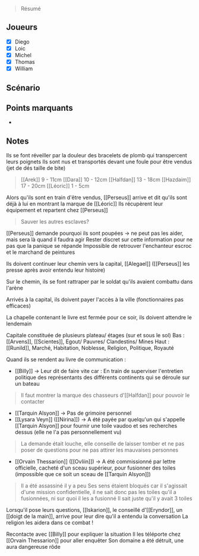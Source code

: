 > Résumé

## Joueurs

- [x] Diego
- [x] Loic
- [x] Michel
- [x] Thomas
- [x] William

## Scénario


## Points marquants

- 

## Notes

Ils se font réveiller par la douleur des bracelets de plomb qui transpercent leurs poignets
Ils sont nus et transportés devant une foule pour être vendus (jet de dés taille de bite)
> [[Arek]] 9 - 11cm
> [[Dara]] 10 - 12cm
> [[Halfdan]] 13 - 18cm
> [[Hazdaim]] 17 - 20cm
> [[Léoric]] 1 - 5cm

Alors qu'ils sont en train d'être vendus, [[Perseus]] arrive et dit qu'ils sont déjà à lui en montrant la marque de [[Léoric]]
Ils récupèrent leur équipement et repartent chez [[Perseus]]
> Sauver les autres esclaves?

[[Perseus]] demande pourquoi ils sont poupées ->  ne peut pas les aider, mais sera là quand il faudra agir
Rester discret sur cette information pour ne pas que la panique se répande
Impossible de retrouver l'enchanteur escroc et le marchand de peintures

Ils doivent continuer leur chemin vers la capital, [[Alegael]] ([[Perseus]] les presse après avoir entendu leur histoire)

Sur le chemin, ils se font rattraper par le soldat qu'ils avaient combattu dans l'arène

Arrivés à la capital, ils doivent payer l'accès à la ville (fonctionnaires pas efficaces)

La chapelle contenant le livre est fermée pour ce soir, ils doivent attendre le lendemain

Capitale constituée de plusieurs plateau/ étages (sur et sous le sol)
Bas : [[Arvens]], [[Scientes]], Egout/ Pauvres/ Clandestins/ Mines
Haut : [[Runild]], Marché, Habitation, Noblesse, Religion, Politique, Royauté

Quand ils se rendent au livre de communication :
- [[Billy]] -> Leur dit de faire vite car : En train de superviser l'entretien politique des représentants des différents continents qui se déroule sur un bateau
> Il faut montrer la marque des chasseurs d'[[Halfdan]] pour pouvoir le contacter
- [[Tarquin Alsyon]] -> Pas de grimoire personnel
- [[Lysara Veyn]] ([[Nirina]]) -> A été payée par quelqu'un qui s'appelle [[Tarquin Alsyon]] pour fournir une toile vaudoo et ses recherches dessus (elle ne l'a pas personnellement vu)
> La demande était louche, elle conseille de laisser tomber et ne pas poser de questions pour ne pas attirer les mauvaises personnes
- [[Orvain Thessarion]] ([[Ovliin]]) -> A été commissionné par lettre officielle, cacheté d'un sceau supérieur, pour fusionner des toiles (impossible que ce soit un sceau de [[Tarquin Alsyon]])
> Il a été assassiné il y a peu
> Ses sens étaient bloqués car il s'agissait d'une mission confidentielle, il ne sait donc pas les toiles qu'il a fusionnées, ni sur quoi il les a fusionné
> Il sait juste qu'il y avait 3 toiles

Lorsqu'il pose leurs questions, [[Iskarion]], le conseillé d'[[Eryndor]], un [[doigt de la main]], arrive pour leur dire qu'il a entendu la conversation
La religion les aidera dans ce combat !

Recontacte avec [[Billy]] pour expliquer la situation
Il les téléporte chez [[Orvain Thessarion]] pour aller enquêter
Son domaine a été détruit, une aura dangereuse rôde


